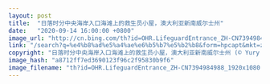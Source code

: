 ```yaml
---
layout: post
title:  "日落时分中央海岸入口海滩上的救生员小屋，澳大利亚新南威尔士州"
date:   "2020-09-14 16:00:00 +0800"
image_url: "http://cn.bing.com/th?id=OHR.LifeguardEntrance_ZH-CN7394984988_1920x1080.jpg&rf=LaDigue_1920x1080.jpg&pid=hp"
link: "/search?q=%e4%b8%ad%e5%a4%ae%e6%b5%b7%e5%b2%b8&form=hpcapt&mkt=zh-cn"
copyright: "日落时分中央海岸入口海滩上的救生员小屋，澳大利亚新南威尔士州 (© Yury Prokopenko/Getty Images)"
image_hash: "a8712ff7ed3690123f96c2f95830b9f6"
image_filename: "th?id=OHR.LifeguardEntrance_ZH-CN7394984988_1920x1080.jpg&rf=LaDigue_1920x1080.jpg&pid=hp"
---
```

